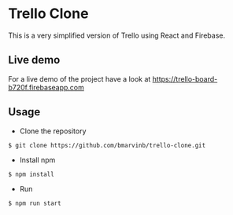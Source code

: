 # Trello Clone

This is a very simplified version of Trello using React and Firebase.

## Live demo
For a live demo of the project have a look at https://trello-board-b720f.firebaseapp.com

## Usage    
  
- Clone the repository
```
$ git clone https://github.com/bmarvinb/trello-clone.git
```
- Install npm
```
$ npm install
```
- Run
```
$ npm run start
```

